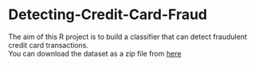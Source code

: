 # Detecting-Credit-Card-Fraud
The aim of this R project is to build a classifier that can detect fraudulent credit card transactions.                                                                    
You can download the dataset as a zip file from
[here](https://drive.google.com/file/d/1CTAlmlREFRaEN3NoHHitewpqAtWS5cVQ/view)
